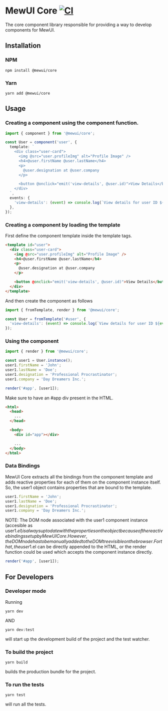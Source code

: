 # MewUI Core [![CI](https://github.com/mewui/core/workflows/CI/badge.svg)](https://github.com/mewui/core/actions)

The core component library responsible for providing a way to develop components for MewUI.

## Installation

### NPM

```shell
npm install @mewui/core
```

### Yarn

```shell
yarn add @mewui/core
```

## Usage

### Creating a component using the component function.

```typescript
import { component } from '@mewui/core';

const User = component('user', {
  template: `
    <div class="user-card">
      <img @src="user.profileImg" alt="Profile Image" />
      <h4>@user.firstName @user.lastName</h4>
      <p>
        @user.designation at @user.company
      </p>

      <button @onclick="emit('view-details', @user.id)">View Details</button>
    </div>
  `,
  events: {
    'view-details': (event) => console.log(`View details for user ID ${event.detail}`),
  },
});
```

### Creating a component by loading the template

First define the component template inside the template tags.

```html
<template id="user">
  <div class="user-card">
    <img @src="user.profileImg" alt="Profile Image" />
    <h4>@user.firstName @user.lastName</h4>
    <p>
      @user.designation at @user.company
    </p>

    <button @onclick="emit('view-details', @user.id)">View Details</button>
  </div>
</template>
```

And then create the component as follows

```typescript
import { fromTemplate, render } from '@mewui/core';

const User = fromTemplate('#user', {
  'view-details': (event) => console.log(`View details for user ID ${event.detail}`),
});
```

### Using the component

```typescript
import { render } from '@mewui/core';

const user1 = User.instance();
user1.firstName = 'John';
user1.lastName = 'Doe';
user1.designation = 'Professional Procrastinator';
user1.company = 'Day Dreamers Inc.';

render('#app', [user1]);
```

Make sure to have an #app div present in the HTML.

```html
<html>
  <head>
    ...
  </head>

  <body>
    <div id="app"></div>

    ...
  </body>
</html>
```

### Data Bindings

MewUI Core extracts all the bindings from the component template and adds reactive properties for each of them on the component instance itself. So, the user1 object contains properties that are bound to the template.

```typescript
user1.firstName = 'John';
user1.lastName = 'Doe';
user1.designation = 'Professional Procrastinator';
user1.company = 'Day Dreamers Inc.';
```

NOTE: The DOM node associated with the user1 component instance (accesible as user1.$el) is always up to date with the properties on the object because of the reactive bindings setup by MewUI Core. However, the DOM node has to be manually added to the DOM tree visible on the browser. For that, the user1.$el can be directly appended to the HTML, or the render function could be used which accepts the component instance directly.

```typescript
render('#app', [user1]);
```

## For Developers

### Developer mode

Running

```shell
yarn dev
```

AND

```shell
yarn dev:test
```

will start up the development build of the project and the test watcher.

### To build the project

```shell
yarn build
```

builds the production bundle for the project.

### To run the tests

```shell
yarn test
```

will run all the tests.
